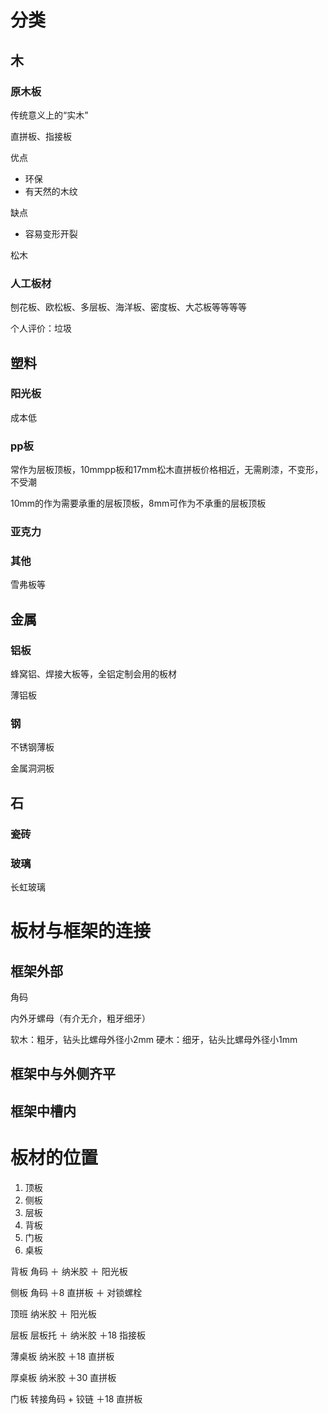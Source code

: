 
# 分类

## 木

### 原木板

传统意义上的“实木”

直拼板、指接板

优点
- 环保
- 有天然的木纹

缺点

- 容易变形开裂

松木

### 人工板材

刨花板、欧松板、多层板、海洋板、密度板、大芯板等等等等

个人评价：垃圾

## 塑料

### 阳光板

成本低

### pp板

常作为层板顶板，10mmpp板和17mm松木直拼板价格相近，无需刷漆，不变形，不受潮

10mm的作为需要承重的层板顶板，8mm可作为不承重的层板顶板

### 亚克力

### 其他

雪弗板等


## 金属

### 铝板

蜂窝铝、焊接大板等，全铝定制会用的板材

薄铝板

### 钢

不锈钢薄板

金属洞洞板

## 石


### 瓷砖



### 玻璃

长虹玻璃




# 板材与框架的连接

## 框架外部

角码

内外牙螺母（有介无介，粗牙细牙）

软木：粗牙，钻头比螺母外径小2mm
硬木：细牙，钻头比螺母外径小1mm

## 框架中与外侧齐平

## 框架中槽内

# 板材的位置

1. 顶板
2. 侧板
3. 层板
4. 背板
5. 门板
6. 桌板


背板  角码 ＋ 纳米胶 ＋ 阳光板

侧板  角码 ＋8 直拼板 ＋ 对锁螺栓

顶班  纳米胶 ＋ 阳光板

层板  层板托 ＋ 纳米胶 ＋18 指接板

薄桌板  纳米胶 ＋18 直拼板

厚桌板  纳米胶 ＋30 直拼板

门板  转接角码 + 铰链 ＋18 直拼板







